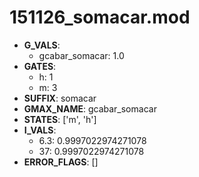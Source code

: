 # 151126_somacar.mod

- **G_VALS**:
  - gcabar_somacar: 1.0
- **GATES**:
  - h: 1
  - m: 3
- **SUFFIX**: somacar
- **GMAX_NAME**: gcabar_somacar
- **STATES**: ['m', 'h']
- **I_VALS**:
  - 6.3: 0.9997022974271078
  - 37: 0.9997022974271078
- **ERROR_FLAGS**: []
